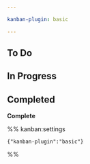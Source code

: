 ```yaml
---

kanban-plugin: basic

---
```


## To Do



## In Progress



## Completed

**Complete**




%% kanban:settings
```
{"kanban-plugin":"basic"}
```
%%